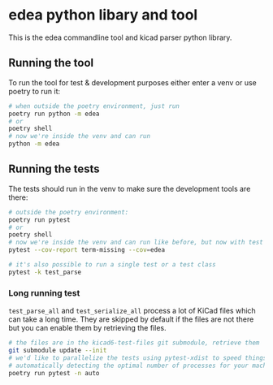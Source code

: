 # edea python libary and tool

This is the edea commandline tool and kicad parser python library.

## Running the tool

To run the tool for test & development purposes either enter a venv or use poetry to run it:

```sh
# when outside the poetry environment, just run
poetry run python -m edea
# or
poetry shell
# now we're inside the venv and can run
python -m edea
```

## Running the tests

The tests should run in the venv to make sure the development tools are there:

```sh
# outside the poetry environment:
poetry run pytest
# or
poetry shell
# now we're inside the venv and can run like before, but now with test coverage
pytest --cov-report term-missing --cov=edea

# it's also possible to run a single test or a test class
pytest -k test_parse
```

### Long running test

`test_parse_all` and `test_serialize_all` process a lot of KiCad files which
can take a long time. They are skipped by default if the files are not there but
you can enable them by retrieving the files.

```sh
# the files are in the kicad6-test-files git submodule, retrieve them
git submodule update --init
# we'd like to parallelize the tests using pytest-xdist to speed things up
# automatically detecting the optimal number of processes for your machine
poetry run pytest -n auto
```

